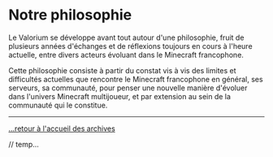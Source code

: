 # Notre philosophie

Le Valorium se développe avant tout autour d'une philosophie, fruit de plusieurs années d'échanges et de réflexions toujours en cours à l'heure actuelle, entre divers acteurs évoluant dans le Minecraft francophone.

Cette philosophie consiste à partir du constat vis à vis des limites et difficultés actuelles que rencontre le Minecraft francophone en général, ses serveurs, sa communauté, pour penser une nouvelle manière d'évoluer dans l'univers Minecraft multijoueur, et par extension au sein de la communauté qui le constitue.





---

[...retour à l'accueil des archives](../accueil.md)

// temp...



